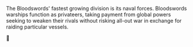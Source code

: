 The Bloodswords' fastest growing division is its naval forces. Bloodswords warships function as privateers, taking payment from global powers seeking to weaken their rivals without risking all-out war in exchange for raiding particular vessels. 

📑[](.)